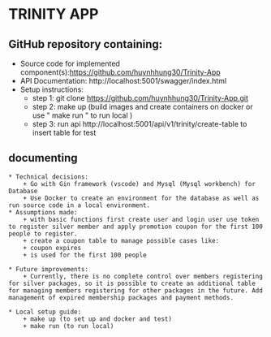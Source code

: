 # TRINITY APP

## GitHub repository containing:

- Source code for implemented component(s):https://github.com/huynhhung30/Trinity-App
- API Documentation: http://localhost:5001/swagger/index.html
- Setup instructions:
  - step 1: git clone https://github.com/huynhhung30/Trinity-App.git
  - step 2: make up (build images and create containers on docker or use " make run " to run local )
  - step 3: run api http://localhost:5001/api/v1/trinity/create-table to insert table for test

## documenting

    * Technical decisions:
        + Go with Gin framework (vscode) and Mysql (Mysql workbench) for Database
        + Use Docker to create an environment for the database as well as run source code in a local environment.
    * Assumptions made:
        + with basic functions first create user and login user use token to register silver member and apply promotion coupon for the first 100 people to register.
        + create a coupon table to manage possible cases like:
        + coupon expires
        + is used for the first 100 people

    * Future improvements:
        + Currently, there is no complete control over members registering for silver packages, so it is possible to create an additional table for managing members registering for other packages in the future. Add management of expired membership packages and payment methods.

    * Local setup guide:
        + make up (to set up and docker and test)
        + make run (to run local)
